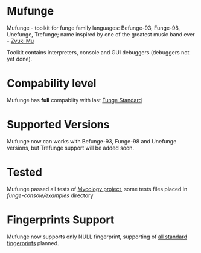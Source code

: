 # Mufunge

Mufunge - toolkit for funge family languages: Befunge-93, Funge-98, Unefunge, Trefunge; name inspired by one of the greatest music band ever - [Zvuki Mu](https://www.youtube.com/watch?v=t_0aXsWPltk)  

Toolkit contains interpreters, console and GUI debuggers (debuggers not yet done).

# Compability level

Mufunge has **full** compablity with last [Funge Standard](https://catseye.tc/view/funge-98/doc/funge98.markdown)  

# Supported Versions

Mufunge now can works with Befunge-93, Funge-98 and Unefunge versions, but Trefunge support will be added soon.

# Tested

Mufunge passed all tests of [Mycology project](https://github.com/Deewiant/Mycology), some tests files placed in *funge-console/examples* directory

# Fingerprints Support

Mufunge now supports only NULL fingerprint, supporting of [all standard fingerprints](http://rcfunge98.com/rcsfingers.html) planned.




